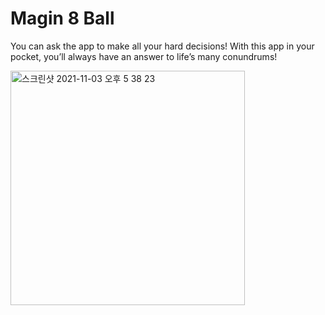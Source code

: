 # Magin 8 Ball

You can ask the app to make all your hard decisions! With this app in your pocket, you’ll always have an answer to life’s many conundrums!


<img width="375" alt="스크린샷 2021-11-03 오후 5 38 23" src="https://user-images.githubusercontent.com/69520548/143204870-bcffe851-c52f-4aac-81e0-674113aa9084.png">

